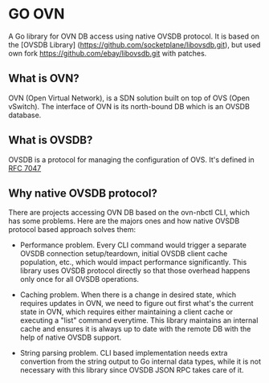GO OVN
========

A Go library for OVN DB access using native OVSDB protocol.
It is based on the [OVSDB Library] (https://github.com/socketplane/libovsdb.git), but used own fork
https://github.com/ebay/libovsdb.git with patches.

## What is OVN?

OVN (Open Virtual Network), is a SDN solution built on top of OVS (Open vSwitch).
The interface of OVN is its north-bound DB which is an OVSDB database.

## What is OVSDB?

OVSDB is a protocol for managing the configuration of OVS.
It's defined in [RFC 7047](http://tools.ietf.org/html/rfc7047)

## Why native OVSDB protocol?

There are projects accessing OVN DB based on the ovn-nbctl CLI, which has some
problems. Here are the majors ones and how native OVSDB protocol based approach
solves them:

- Performance problem. Every CLI command would trigger a separate OVSDB connection setup/teardown,
  initial OVSDB client cache population, etc., which would impact performance significantly. This
  library uses OVSDB protocol directly so that those overhead happens only once for all OVSDB operations.

- Caching problem. When there is a change in desired state, which requires updates in OVN, we need
  to figure out first what's the current state in OVN, which requires either maintaining a client
  cache or executing a "list" command everytime. This library maintains an internal cache and ensures
  it is always up to date with the remote DB with the help of native OVSDB support.

- String parsing problem. CLI based implementation needs extra convertion from the string output
  to Go internal data types, while it is not necessary with this library since OVSDB JSON RPC takes
  care of it.

